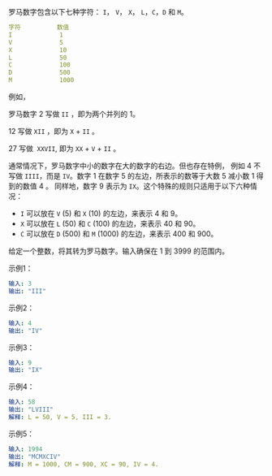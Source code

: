 罗马数字包含以下七种字符： ```I```， ```V```， ```X```， ```L```，```C```，```D``` 和 ```M```。

```yaml
字符          数值
I             1
V             5
X             10
L             50
C             100
D             500
M             1000
```

例如， 

罗马数字 2 写做 ```II``` ，即为两个并列的 1。 

12 写做 ```XII``` ，即为 ```X``` + ```II``` 。 

27 写做  ```XXVII```, 即为 ```XX``` + ```V``` + ```II``` 。

通常情况下，罗马数字中小的数字在大的数字的右边。但也存在特例，
例如 4 不写做 ```IIII```，而是 ```IV```。数字 1 在数字 5 的左边，所表示的数等于大数 5 减小数 1 得到的数值 4 。
同样地，数字 9 表示为 ```IX```。这个特殊的规则只适用于以下六种情况：

- ```I``` 可以放在 ```V``` (5) 和 ```X``` (10) 的左边，来表示 4 和 9。
- ```X``` 可以放在 ```L``` (50) 和 ```C``` (100) 的左边，来表示 40 和 90。
- ```C``` 可以放在 ```D``` (500) 和 ```M``` (1000) 的左边，来表示 400 和 900。

给定一个整数，将其转为罗马数字。输入确保在 1 到 3999 的范围内。

示例1：
```yaml
输入: 3
输出: "III"
```

示例2：
```yaml
输入: 4
输出: "IV"
```

示例3：
```yaml
输入: 9
输出: "IX"
```

示例4：
```yaml
输入: 58
输出: "LVIII"
解释: L = 50, V = 5, III = 3.
```

示例5：
```yaml
输入: 1994
输出: "MCMXCIV"
解释: M = 1000, CM = 900, XC = 90, IV = 4.
```
